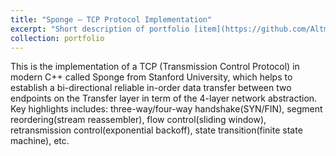 ```yaml
---
title: "Sponge – TCP Protocol Implementation"
excerpt: "Short description of portfolio [item](https://github.com/Altman-S/CS144-Computer-Network) number 1<br/><img src='/images/projects/tcp_overall_design.png'>"
collection: portfolio
---
```


This is the implementation of a TCP (Transmission Control Protocol) in modern C++ called Sponge from Stanford University, which helps to establish a bi-directional reliable in-order data transfer between two endpoints on the Transfer layer in term of the 4-layer network abstraction. Key highlights includes: three-way/four-way handshake(SYN/FIN), segment reordering(stream reassembler), flow control(sliding window), retransmission control(exponential backoff), state transition(finite state machine), etc.
